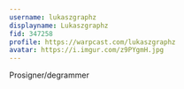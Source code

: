 ```yaml
---
username: lukaszgraphz
displayname: Lukaszgraphz
fid: 347258
profile: https://warpcast.com/lukaszgraphz
avatar: https://i.imgur.com/z9PYgmH.jpg
---
```

Prosigner/degrammer  
